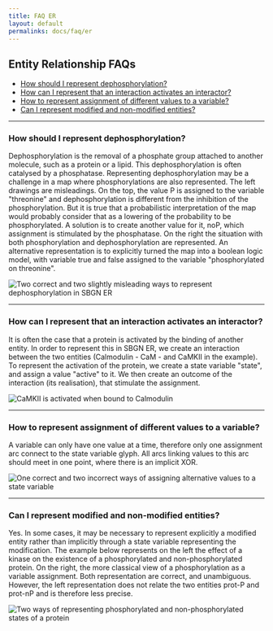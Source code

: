 ```yaml
---
title: FAQ ER
layout: default
permalinks: docs/faq/er
---
```


## Entity Relationship FAQs

*  [How should I represent dephosphorylation?](#how-should-i-represent-dephosphorylation)
*  [How can I represent that an interaction activates an interactor?](#how-can-i-represent-that-an-interaction-activates-an-interactor)
*  [How to represent assignment of different values to a variable?](#how-to-represent-assignment-of-different-values-to-a-variable)
*  [Can I represent modified and non-modified entities?](#can-i-represent-modified-and-non-modified-entities)

---

### How should I represent dephosphorylation?

Dephosphorylation is the removal of a phosphate group attached to another molecule, such as a protein or a lipid. This dephosphorylation is often catalysed by a phosphatase. Representing dephosphorylation may be a challenge in a map where phosphorylations are also represented. The left drawings are misleadings. On the top, the value P is assigned to the variable "threonine" and dephosphorylation is different from the inhibition of the phosphorylation. But it is true that a probabilistic interpretation of the map would probably consider that as a lowering of the probability to be phosphorylated. A solution is to create another value for it, noP, which assignment is stimulated by the phosphatase. On the right the situation with both phosphorylation and dephosphorylation are represented. An alternative representation is to explicitly turned the map into a boolean logic model, with variable true and false assigned to the variable "phosphorylated on threonine".

![Two correct and two slightly misleading ways to represent dephosphorylation in SBGN ER](https://sbgn.github.io/sbgn/images/faq/er/Dephosphorylation-er.png)

---

### How can I represent that an interaction activates an interactor?

It is often the case that a protein is activated by the binding of another entity. In order to represent this in SBGN ER, we create an interaction between the two entities (Calmodulin - CaM - and CaMKII in the example). To represent the activation of the protein, we create a state variable "state", and assign a value "active" to it. We then create an outcome of the interaction (its realisation), that stimulate the assignment.

![CaMKII is activated when bound to Calmodulin](https://sbgn.github.io/sbgn/images/faq/er/Interaction-activation.png)

---

### How to represent assignment of different values to a variable?

A variable can only have one value at a time, therefore only one assignment arc connect to the state variable glyph. All arcs linking values to this arc should meet in one point, where there is an implicit XOR.

![One correct and two incorrect ways of assigning alternative values to a state variable](https://sbgn.github.io/sbgn/images/faq/er/Assignment-er.png)

---

### Can I represent modified and non-modified entities?

Yes. In some cases, it may be necessary to represent explicitly a modified entity rather than implicitly through a state variable representing the modification. The example below represents on the left the effect of a kinase on the existence of a phosphorylated and non-phosphorylated protein. On the right, the more classical view of a phosphorylation as a variable assignment. Both representation are correct, and unambiguous. However, the left representation does not relate the two entities prot-P and prot-nP and is therefore less precise.

![Two ways of representing phosphorylated and non-phosphorylated states of a protein](https://sbgn.github.io/sbgn/images/faq/er/Faq-kinase.png) 
